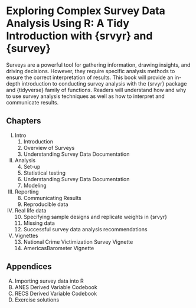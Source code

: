 # Exploring Complex Survey Data Analysis Using R: A Tidy Introduction with {srvyr} and {survey}

Surveys are a powerful tool for gathering information, drawing insights, and driving decisions. However, they require specific analysis methods to ensure the correct interpretation of results. This book will provide an in-depth introduction to conducting survey analysis with the {srvyr} package and {tidyverse} family of functions. Readers will understand how and why to use survey analysis techniques as well as how to interpret and communicate results.

## Chapters

<ol type="I">
<li> Intro
<ol type="1">
<li> Introduction
<li> Overview of Surveys
<li> Understanding Survey Data Documentation
</ol></li>
<li> Analysis
<ol type="1" start=4>
<li> Set-up
<li> Statistical testing
<li> Understanding Survey Data Documentation
<li> Modeling
</ol></li>
<li> Reporting
<ol type="1" start=8>
<li> Communicating Results
<li> Reproducible data
</ol></li>
<li> Real life data 
<ol type="1" start=10>
<li> Specifying sample designs and replicate weights in {srvyr}
<li> Missing data
<li> Successful survey data analysis recommendations
</ol></li>
<li> Vignettes
<ol type="1" start=13>
<li> National Crime Victimization Survey Vignette
<li> AmericasBarometer Vignette
</ol></li>
</ol>

## Appendices 

<ol type="A">
<li> Importing survey data into R
<li> ANES Derived Variable Codebook
<li> RECS Derived Variable Codebook
<li> Exercise solutions
</ol>
